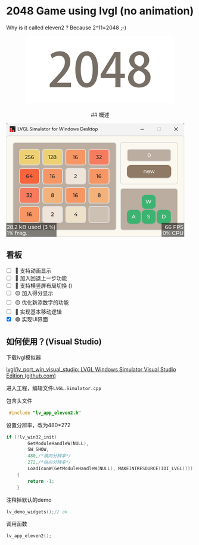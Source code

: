 # 2048 Game using lvgl (no animation)

Why is it called eleven2 ?
Because 2^11=2048   ;-)
<p align = "center">
	<img alt="ScrcpyWidget" src="image/2048.png">
<br><br>
## 概述

![image-20221003204237256](image/readme/image-20221003204237256.png)

## 看板

- [ ] 🔵 支持动画显示
- [ ] 🔵 加入回退上一步功能
- [ ] 🔵 支持横竖屏布局切换 ()
- [ ] 🟡 加入得分显示
- [ ] 🟡 优化新添数字的功能
- [ ] 🔴 实现基本移动逻辑 
- [x] 🟢 实现UI界面 

## 如何使用？(Visual Studio)

下载lvgl模拟器

[lvgl/lv_port_win_visual_studio: LVGL Windows Simulator Visual Studio Edition (github.com)](https://github.com/lvgl/lv_port_win_visual_studio)

进入工程，编辑文件`LVGL.Simulator.cpp` 

包含头文件

```c
 #include "lv_app_eleven2.h"
```

设置分辨率，改为480*272

```c
if (!lv_win32_init(
        GetModuleHandleW(NULL),
        SW_SHOW,
        480,/*横向分辨率*/
        272,/*纵向分辨率*/
        LoadIconW(GetModuleHandleW(NULL), MAKEINTRESOURCE(IDI_LVGL))))
    {
        return -1;
    }
```

注释掉默认的demo

```c
lv_demo_widgets();// ok
```

调用函数

```c
lv_app_eleven2();
```

 

